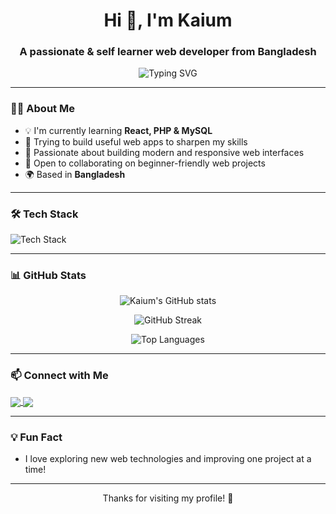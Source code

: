 <h1 align="center">Hi 👋, I'm Kaium</h1>
<h3 align="center">A passionate & self learner web developer from Bangladesh</h3>

<p align="center">
  <img src="https://readme-typing-svg.demolab.com?font=Fira+Code&pause=1000&color=36BCF7&center=true&vCenter=true&width=435&lines=Web+Developer+%7C+Front-End+Learner;Always+learning+and+building+💻" alt="Typing SVG" />
</p>

---

### 👨‍💻 About Me

- 💡 I'm currently learning **React, PHP & MySQL**
- 🚀 Trying to build useful web apps to sharpen my skills
- 🌱 Passionate about building modern and responsive web interfaces
- 🤝 Open to collaborating on beginner-friendly web projects
- 🌍 Based in **Bangladesh**

---

### 🛠️ Tech Stack

<p align="left">
  <img src="https://skillicons.dev/icons?i=html,css,js,bootstrap,tailwind,react,php,mysql" alt="Tech Stack" />
</p>

---

### 📊 GitHub Stats

<p align="center">
  <img src="https://github-readme-stats.vercel.app/api?username=kaiumuddinn&show_icons=true&theme=tokyonight" alt="Kaium's GitHub stats" />
</p>

<p align="center">
  <img src="https://github-readme-streak-stats.herokuapp.com/?user=kaiumuddinn&theme=tokyonight" alt="GitHub Streak" />
</p>

<p align="center">
  <img src="https://github-readme-stats.vercel.app/api/top-langs/?username=kaiumuddinn&layout=compact&theme=tokyonight" alt="Top Languages" />
</p>

---

### 📫 Connect with Me

<p align="left">
  <a href="https://linkedin.com/in/kaium-uddin-8b5b8129b" target="_blank">
    <img align="center" src="https://img.shields.io/badge/LinkedIn-0A66C2?style=for-the-badge&logo=linkedin&logoColor=white" />
  </a>
  <a href="https://x.com/KaiumUddin7000" target="_blank">
    <img align="center" src="https://img.shields.io/badge/Twitter-1DA1F2?style=for-the-badge&logo=twitter&logoColor=white" />
  </a>
</p>

---

### 💡 Fun Fact
- I love exploring new web technologies and improving one project at a time!

---

<p align="center">Thanks for visiting my profile! 🌟</p>
